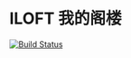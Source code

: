 # ILOFT 我的阁楼
[![Build Status](https://travis-ci.org/myloft/blog.svg?branch=master)](https://travis-ci.org/myloft/blog)
